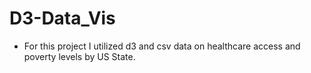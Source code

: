 # D3-Data_Vis

- For this project I utilized d3 and csv data on healthcare access and poverty levels by US State. 
